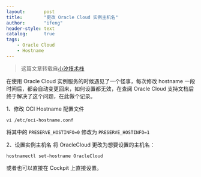 ```yaml
---
layout:       post
title:        "更改 Oracle Cloud 实例主机名"
author:       "ifeng"
header-style: text
catalog:      true
tags:
    - Oracle Cloud
    - Hostname
---
```

> 这篇文章转载自[小汐技术栈](https://tech.soraharu.com/archives/50/)

在使用 Oracle Cloud 实例服务的时候遇见了一个怪事，每次修改 hostname 一段时间后，都会自动变更回来，如何设置都无效，在查阅 Oracle Cloud 支持文档后终于解决了这个问题，在此做个记录。

1、修改 OCI Hostname 配置文件
```shell
vi /etc/oci-hostname.conf
```
将其中的 `PRESERVE_HOSTINFO=0` 修改为 `PRESERVE_HOSTINFO=1`

2、设置实例主机名
将 OracleCloud 更改为想要设置的主机名：
```shell
hostnamectl set-hostname OracleCloud
```
或者也可以直接在 Cockpit 上直接设置。
